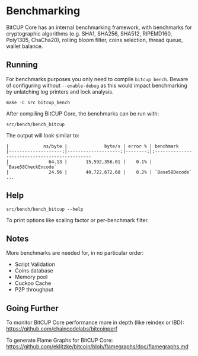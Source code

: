 Benchmarking
============

BitCUP Core has an internal benchmarking framework, with benchmarks
for cryptographic algorithms (e.g. SHA1, SHA256, SHA512, RIPEMD160, Poly1305, ChaCha20), rolling bloom filter, coins selection,
thread queue, wallet balance.

Running
---------------------

For benchmarks purposes you only need to compile `bitcup_bench`. Beware of configuring without `--enable-debug` as this would impact
benchmarking by unlatching log printers and lock analysis.

    make -C src bitcup_bench

After compiling BitCUP Core, the benchmarks can be run with:

    src/bench/bench_bitcup

The output will look similar to:
```
|             ns/byte |              byte/s | error % | benchmark
|--------------------:|--------------------:|--------:|:----------------------------------------------
|               64.13 |       15,592,356.01 |    0.1% | `Base58CheckEncode`
|               24.56 |       40,722,672.68 |    0.2% | `Base58Decode`
...
```

Help
---------------------

    src/bench/bench_bitcup --help

To print options like scaling factor or per-benchmark filter.

Notes
---------------------
More benchmarks are needed for, in no particular order:
- Script Validation
- Coins database
- Memory pool
- Cuckoo Cache
- P2P throughput

Going Further
--------------------

To monitor BitCUP Core performance more in depth (like reindex or IBD): https://github.com/chaincodelabs/bitcoinperf

To generate Flame Graphs for BitCUP Core: https://github.com/eklitzke/bitcoin/blob/flamegraphs/doc/flamegraphs.md

